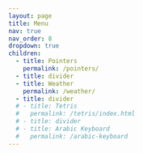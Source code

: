 ```yaml
---
layout: page
title: Menu
nav: true
nav_order: 8
dropdown: true
children:
  - title: Pointers
    permalink: /pointers/
  - title: divider
  - title: Weather
    permalink: /weather/
  - title: divider
  # - title: Tetris
  #   permalink: /tetris/index.html
  # - title: divider
  # - title: Arabic Keyboard
  #   permalink: /arabic-keyboard
---
```

